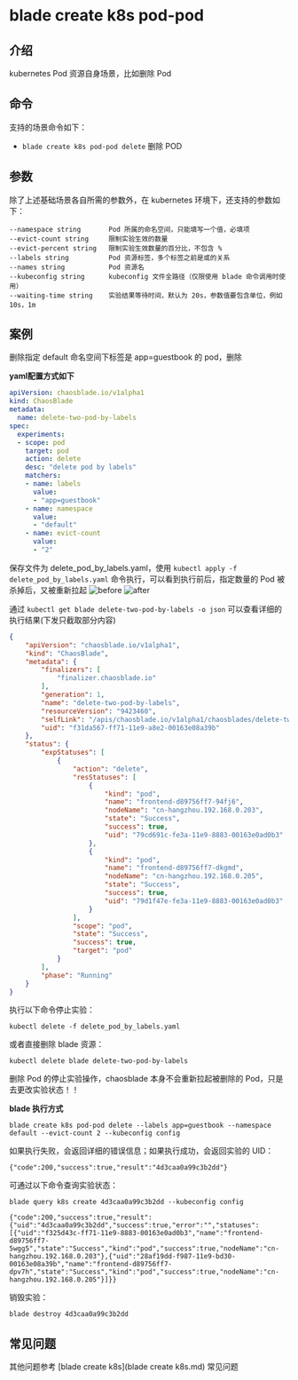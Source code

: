 # blade create k8s pod-pod

## 介绍
kubernetes Pod 资源自身场景，比如删除 Pod

## 命令
支持的场景命令如下：
* `blade create k8s pod-pod delete` 删除 POD

## 参数
除了上述基础场景各自所需的参数外，在 kubernetes 环境下，还支持的参数如下：
```
--namespace string       Pod 所属的命名空间，只能填写一个值，必填项
--evict-count string     限制实验生效的数量
--evict-percent string   限制实验生效数量的百分比，不包含 %
--labels string          Pod 资源标签，多个标签之前是或的关系
--names string           Pod 资源名
--kubeconfig string      kubeconfig 文件全路径（仅限使用 blade 命令调用时使用）
--waiting-time string    实验结果等待时间，默认为 20s，参数值要包含单位，例如 10s，1m
```

## 案例
删除指定 default 命名空间下标签是 app=guestbook 的 pod，删除

**yaml配置方式如下**
```yaml
apiVersion: chaosblade.io/v1alpha1
kind: ChaosBlade
metadata:
  name: delete-two-pod-by-labels
spec:
  experiments:
  - scope: pod
    target: pod
    action: delete
    desc: "delete pod by labels"
    matchers:
    - name: labels
      value:
      - "app=guestbook"
    - name: namespace
      value:
      - "default"
    - name: evict-count
      value:
      - "2"
```

保存文件为 delete_pod_by_labels.yaml，使用 `kubectl apply -f delete_pod_by_labels.yaml` 命令执行，可以看到执行前后，指定数量的 Pod 被杀掉后，又被重新拉起
![before](https://user-images.githubusercontent.com/3992234/68177298-d68fd700-ffc2-11e9-9318-f3769829fac2.png)
![after](https://user-images.githubusercontent.com/3992234/68177283-caa41500-ffc2-11e9-80d7-a82f0f04f118.png)



通过 `kubectl get blade delete-two-pod-by-labels -o json` 可以查看详细的执行结果(下发只截取部分内容)
```json
{
    "apiVersion": "chaosblade.io/v1alpha1",
    "kind": "ChaosBlade",
    "metadata": {
        "finalizers": [
            "finalizer.chaosblade.io"
        ],
        "generation": 1,
        "name": "delete-two-pod-by-labels",
        "resourceVersion": "9423460",
        "selfLink": "/apis/chaosblade.io/v1alpha1/chaosblades/delete-two-pod-by-labels",
        "uid": "f31da567-ff71-11e9-a8e2-00163e08a39b"
    },
    "status": {
        "expStatuses": [
            {
                "action": "delete",
                "resStatuses": [
                    {
                        "kind": "pod",
                        "name": "frontend-d89756ff7-94fj6",
                        "nodeName": "cn-hangzhou.192.168.0.203",
                        "state": "Success",
                        "success": true,
                        "uid": "79cd691c-fe3a-11e9-8883-00163e0ad0b3"
                    },
                    {
                        "kind": "pod",
                        "name": "frontend-d89756ff7-dkgmd",
                        "nodeName": "cn-hangzhou.192.168.0.205",
                        "state": "Success",
                        "success": true,
                        "uid": "79d1f47e-fe3a-11e9-8883-00163e0ad0b3"
                    }
                ],
                "scope": "pod",
                "state": "Success",
                "success": true,
                "target": "pod"
            }
        ],
        "phase": "Running"
    }
}
```

执行以下命令停止实验：
```
kubectl delete -f delete_pod_by_labels.yaml 
```
或者直接删除 blade 资源：
```
kubectl delete blade delete-two-pod-by-labels
```
删除 Pod 的停止实验操作，chaosblade 本身不会重新拉起被删除的 Pod，只是去更改实验状态！！

**blade 执行方式**
```
blade create k8s pod-pod delete --labels app=guestbook --namespace default --evict-count 2 --kubeconfig config
```
如果执行失败，会返回详细的错误信息；如果执行成功，会返回实验的 UID：
```
{"code":200,"success":true,"result":"4d3caa0a99c3b2dd"}
```
可通过以下命令查询实验状态：
```
blade query k8s create 4d3caa0a99c3b2dd --kubeconfig config

{"code":200,"success":true,"result":{"uid":"4d3caa0a99c3b2dd","success":true,"error":"","statuses":[{"uid":"f325d43c-ff71-11e9-8883-00163e0ad0b3","name":"frontend-d89756ff7-5wgg5","state":"Success","kind":"pod","success":true,"nodeName":"cn-hangzhou.192.168.0.203"},{"uid":"28af19dd-f987-11e9-bd30-00163e08a39b","name":"frontend-d89756ff7-dpv7h","state":"Success","kind":"pod","success":true,"nodeName":"cn-hangzhou.192.168.0.205"}]}}
```
销毁实验：
```
blade destroy 4d3caa0a99c3b2dd
```

## 常见问题
其他问题参考 [blade create k8s](blade create k8s.md) 常见问题
